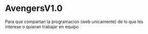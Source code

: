 # AvengersV1.0
Para que compartan la programacion (web unicamente) de lo que les interese o quieran trabajar en equipo
